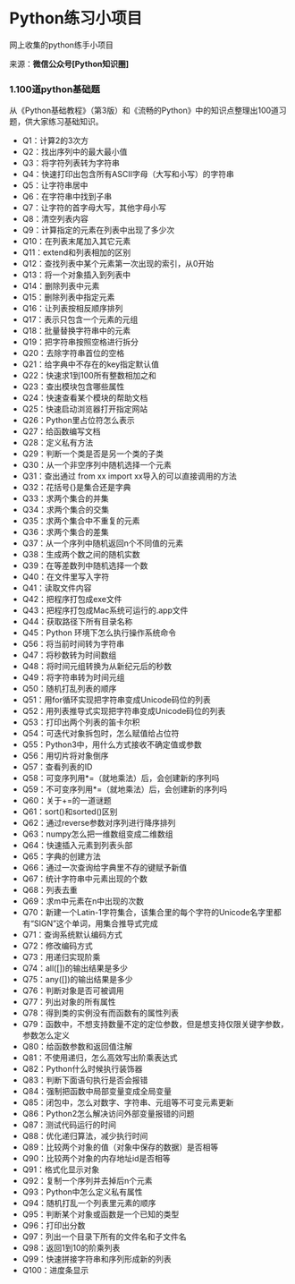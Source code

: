 # Python练习小项目
网上收集的python练手小项目

来源：**微信公众号[Python知识圈]**

### 1.100道python基础题

​	从《Python基础教程》（第3版）和《流畅的Python》中的知识点整理出100道习题，供大家练习基础知识。

- Q1：计算2的3次方
- Q2：找出序列中的最大最小值
- Q3：将字符列表转为字符串
- Q4：快速打印出包含所有ASCII字母（大写和小写）的字符串
- Q5：让字符串居中
- Q6：在字符串中找到子串
- Q7：让字符的首字母大写，其他字母小写
- Q8：清空列表内容
- Q9：计算指定的元素在列表中出现了多少次
- Q10：在列表末尾加入其它元素
- Q11：extend和列表相加的区别
- Q12：查找列表中某个元素第一次出现的索引，从0开始
- Q13：将一个对象插入到列表中
- Q14：删除列表中元素
- Q15：删除列表中指定元素
- Q16：让列表按相反顺序排列
- Q17：表示只包含一个元素的元组
- Q18：批量替换字符串中的元素
- Q19：把字符串按照空格进行拆分
- Q20：去除字符串首位的空格
- Q21：给字典中不存在的key指定默认值
- Q22：快速求1到100所有整数相加之和
- Q23：查出模块包含哪些属性
- Q24：快速查看某个模块的帮助文档
- Q25：快速启动浏览器打开指定网站
- Q26：Python里占位符怎么表示
- Q27：给函数编写文档
- Q28：定义私有方法
- Q29：判断一个类是否是另一个类的子类
- Q30：从一个非空序列中随机选择一个元素
- Q31：查出通过 from xx import xx导入的可以直接调用的方法
- Q32：花括号{}是集合还是字典
- Q33：求两个集合的并集
- Q34：求两个集合的交集
- Q35：求两个集合中不重复的元素
- Q36：求两个集合的差集
- Q37：从一个序列中随机返回n个不同值的元素
- Q38：生成两个数之间的随机实数
- Q39：在等差数列中随机选择一个数
- Q40：在文件里写入字符
- Q41：读取文件内容
- Q42：把程序打包成exe文件
- Q43：把程序打包成Mac系统可运行的.app文件
- Q44：获取路径下所有目录名称
- Q45：Python 环境下怎么执行操作系统命令
- Q56：将当前时间转为字符串
- Q47：将秒数转为时间数组
- Q48：将时间元组转换为从新纪元后的秒数
- Q49：将字符串转为时间元组
- Q50：随机打乱列表的顺序
- Q51：用for循环实现把字符串变成Unicode码位的列表
- Q52：用列表推导式实现把字符串变成Unicode码位的列表
- Q53：打印出两个列表的笛卡尔积
- Q54：可迭代对象拆包时，怎么赋值给占位符
- Q55：Python3中，用什么方式接收不确定值或参数
- Q56：用切片将对象倒序
- Q57：查看列表的ID
- Q58：可变序列用*=（就地乘法）后，会创建新的序列吗
- Q59：不可变序列用*=（就地乘法）后，会创建新的序列吗
- Q60：关于+=的一道谜题
- Q61：sort()和sorted()区别
- Q62：通过reverse参数对序列进行降序排列
- Q63：numpy怎么把一维数组变成二维数组
- Q64：快速插入元素到列表头部
- Q65：字典的创建方法
- Q66：通过一次查询给字典里不存的键赋予新值
- Q67：统计字符串中元素出现的个数
- Q68：列表去重
- Q69：求m中元素在n中出现的次数
- Q70：新建一个Latin-1字符集合，该集合里的每个字符的Unicode名字里都有“SIGN”这个单词，用集合推导式完成
- Q71：查询系统默认编码方式
- Q72：修改编码方式
- Q73：用递归实现阶乘
- Q74：all([])的输出结果是多少
- Q75：any([])的输出结果是多少
- Q76：判断对象是否可被调用
- Q77：列出对象的所有属性
- Q78：得到类的实例没有而函数有的属性列表
- Q79：函数中，不想支持数量不定的定位参数，但是想支持仅限关键字参数，参数怎么定义
- Q80：给函数参数和返回值注解
- Q81：不使用递归，怎么高效写出阶乘表达式
- Q82：Python什么时候执行装饰器
- Q83：判断下面语句执行是否会报错
- Q84：强制把函数中局部变量变成全局变量
- Q85：闭包中，怎么对数字、字符串、元组等不可变元素更新
- Q86：Python2怎么解决访问外部变量报错的问题
- Q87：测试代码运行的时间
- Q88：优化递归算法，减少执行时间
- Q89：比较两个对象的值（对象中保存的数据）是否相等
- Q90：比较两个对象的内存地址id是否相等
- Q91：格式化显示对象
- Q92：复制一个序列并去掉后n个元素
- Q93：Python中怎么定义私有属性
- Q94：随机打乱一个列表里元素的顺序
- Q95：判断某个对象或函数是一个已知的类型
- Q96：打印出分数
- Q97：列出一个目录下所有的文件名和子文件名
- Q98：返回1到10的阶乘列表
- Q99：快速拼接字符串和序列形成新的列表
- Q100：进度条显示





